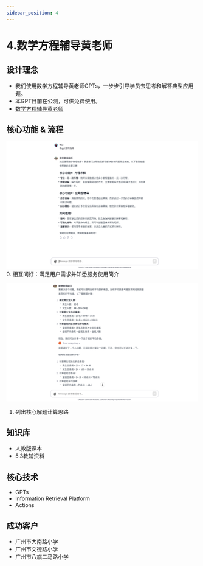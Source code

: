 ```yaml
---
sidebar_position: 4
---
```


# 4.数学方程辅导黄老师
## 设计理念
* 我们使用数学方程辅导黄老师GPTs，一步步引导学员去思考和解答典型应用题。
* 本GPT目前在公测，可供免费使用。
* [数学方程辅导黄老师](https://chat.openai.com/g/g-ZwpvqePUN-shu-xue-jiao-pei-zhu-shou)

## 核心功能 & 流程

![](./img/math/0.png)
0. 相互问好：满足用户需求并知悉服务使用简介

![](./img/math/1.png)
1. 列出核心解题计算思路

## 知识库
* 人教版课本
* 5.3教辅资料

## 核心技术
* GPTs
* Information Retrieval Platform
* Actions

## 成功客户
* 广州市大南路小学
* 广州市文德路小学
* 广州市八旗二马路小学